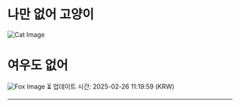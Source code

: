 
# 나만 없어 고양이

![Cat Image](https://cdn2.thecatapi.com/images/165ok6ESN.jpg)

# 여우도 없어
![Fox Image](https://randomfox.ca/images/13.jpg)
⏳ 업데이트 시간: 2025-02-26 11:19:59 (KRW)

---
